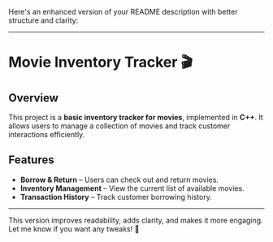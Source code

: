 Here's an enhanced version of your README description with better structure and clarity:  

---

# **Movie Inventory Tracker** 🎬  

## **Overview**  
This project is a **basic inventory tracker for movies**, implemented in **C++**. It allows users to manage a collection of movies and track customer interactions efficiently.  

## **Features**  
- **Borrow & Return** – Users can check out and return movies.  
- **Inventory Management** – View the current list of available movies.  
- **Transaction History** – Track customer borrowing history.  

---

This version improves readability, adds clarity, and makes it more engaging. Let me know if you want any tweaks! 🚀

